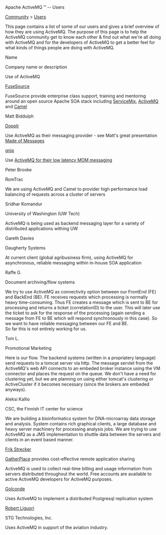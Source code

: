 Apache ActiveMQ ™ -- Users 

[Community](community.html) > [Users](users.html)


This page contains a list of some of our users and gives a brief overview of how they are using ActiveMQ. The purpose of this page is to help the ActiveMQ community get to know each other & find out what we're all doing with ActiveMQ and for the developers of ActiveMQ to get a better feel for what kinds of things people are doing with ActiveMQ.

Name

Company name or description

Use of ActiveMQ

[FuseSource](http://fusesource.com/)

FuseSource provide enterprise class support, training and mentoring around an open source Apache SOA stack including [ServiceMix](http://servicemix.apache.org/), [ActiveMQ](http://activemq.apache.org/) and [Camel](http://activemq.apache.org/camel/)

Matt Biddulph

[Dopplr](http://www.dopplr.com/)

Use ActiveMQ as their messaging provider - see Matt's great presentation [Made of Messages](http://www.slideshare.net/carsonified/dopplr-its-made-of-messages-matt-biddulph-presentation)

[gnip](http://gnip.com)

Use [ActiveMQ for their low latency MOM messaging](http://www.byteonic.com/2008/gnip-online-message-oriented-middleware-mom/)

Peter Brooke

RomTrac

We are using ActiveMQ and Camel to provider high performance load balancing of requests across a cluster of servers

Sridhar Komandur

University of Washington (UW Tech)

ActiveMQ is being used as backend messaging layer for a variety of distributed applications withing UW

Gareth Davies

Daugherty Systems

At current client (global agribusiness firm), using ActiveMQ for asynchronous, reliable messaging within in-house SOA application

Raffe G.

Document archiving/flow systems

We try to use ActiveMQ as connectivity option between our FrontEnd (FE) and BackEnd (BE). FE receives requests which processing is normally heavy time-consuming. Thus FE creates a message which is sent to BE for processing and returns a ticket (correlationID) to the user. This will later use the ticket to ask for the response of the processing (again sending a message from FE to BE which will respond synchronously in this case). So we want to have reliable messaging between our FE and BE.  
So far this is not entirely working for us.

Tom L.

Promotional Marketing

Here is our flow. The backend systems (written in a propriatery language) send requests to a tomcat server via http. The message servlet from the ActiveMQ's web API connects to an embeded broker instance using the VM connector and places the request on the queue. We don't have a need for clustering yet, but we are planning on using either tomcat's clustering or ActiveCluster if it becomes necessary (since the brokers are embeded anyways).

Aleksi Kallio

CSC, the Finnish IT center for science

We are building a bioinformatics system for DNA-microarray data storage and analysis. System contains rich graphical clients, a large database and heavy server machinery for processing analysis jobs. We are trying to use ActiveMQ as a JMS implementation to shuttle data between the servers and clients in an event based manner.

[Frik Strecker](mailto:frik@gatherworks.com)

[GatherPlace](http://www.gatherplace.net) provides cost-effective remote application sharing

ActiveMQ is used to collect real-time billing and usage information from servers distributed throughout the world. Free accounts are available to active ActiveMQ developers for ActiveMQ purposes.

[Golconde](http://code.google.com/p/golconde/)

Uses ActiveMQ to implement a distributed Postgresql replication system

[Robert Liguori](http://www.oreillynet.com/pub/au/3212)

STG Technologies, Inc.

Uses ActiveMQ in support of the aviation industry.

